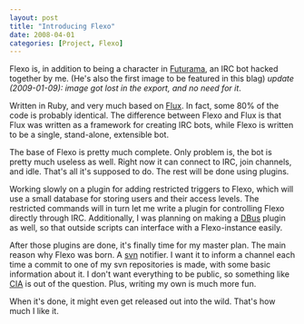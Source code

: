 ```yaml
---
layout: post
title: "Introducing Flexo"
date: 2008-04-01
categories: [Project, Flexo]
---
```


Flexo is, in addition to being a character in [Futurama](http://www.imdb.com/title/tt0149460), an IRC bot hacked together by me. (He's also the first image to be featured in this blag) *update (2009-01-09): image got lost in the export, and no need for it*.

Written in Ruby, and very much based on [Flux](http://rubyforge.org/projects/flux/). In fact, some 80% of the code is probably identical. The difference between Flexo and Flux is that Flux was written as a framework for creating IRC bots, while Flexo is written to be a single, stand-alone, extensible bot.

The base of Flexo is pretty much complete. Only problem is, the bot is pretty much useless as well. Right now it can connect to IRC, join channels, and idle. That's all it's supposed to do. The rest will be done using plugins.

Working slowly on a plugin for adding restricted triggers to Flexo, which will use a small database for storing users and their access levels. The restricted commands will in turn let me write a plugin for controlling Flexo directly through IRC. Additionally, I was planning on making a [DBus](http://www.freedesktop.org/wiki/Software/dbus) plugin as well, so that outside scripts can interface with a Flexo-instance easily.

After those plugins are done, it's finally time for my master plan. The main reason why Flexo was born. A [svn](http://subversion.tigris.org) notifier. I want it to inform a channel each time a commit to one of my svn repositories is made, with some basic information about it. I don't want everything to be public, so something like [CIA](http://cia.vc) is out of the question. Plus, writing my own is much more fun.

When it's done, it might even get released out into the wild. That's how much I like it.
